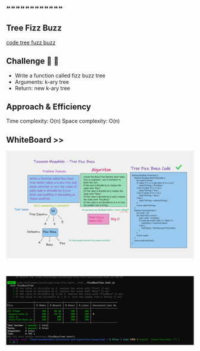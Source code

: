 ⏩⏩⏩⏩⏩⏩⏩⏩⏩⏩⏩⏩

## Tree Fizz Buzz
[code tree fuzz buzz](./tree-fizz-buzz.js)



## Challenge 💪 💪
- Write a function called fizz buzz tree
- Arguments: k-ary tree
- Return: new k-ary tree


## Approach & Efficiency
Time complexity: O(n)
Space complexity: O(n)

## WhiteBoard >>
![tree fizz buzz](../assest/fizzbuzztree.png)




<br>

![test fizz buzz tree](../assest/test-fizz-buzz.png)


